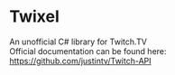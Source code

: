 Twixel
======

An unofficial C# library for Twitch.TV  
Official documentation can be found here: https://github.com/justintv/Twitch-API  
